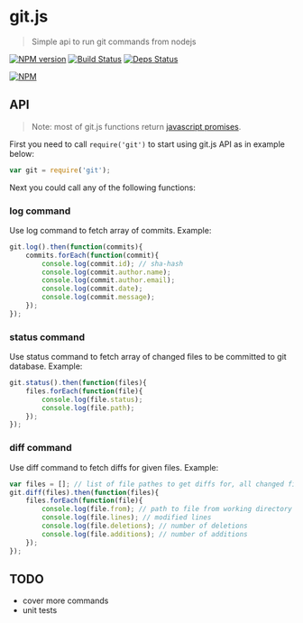# git.js

> Simple api to run git commands from nodejs

[![NPM version](https://badge.fury.io/js/git.js.png)](http://badge.fury.io/js/git.js)
[![Build Status](https://drone.io/github.com/sergeyt/git.js/status.png)](https://drone.io/github.com/sergeyt/git.js/latest)
[![Deps Status](https://david-dm.org/sergeyt/git.js.png)](https://david-dm.org/sergeyt/git.js)

[![NPM](https://nodei.co/npm/git.js.png?downloads=true&stars=true)](https://nodei.co/npm/git.js/)

## API

> Note: most of git.js functions return [javascript promises](http://promises-aplus.github.io/promises-spec/).

First you need to call ```require('git')``` to start using git.js API as in example below:

```javascript
var git = require('git');
```

Next you could call any of the following functions:

### log command

Use log command to fetch array of commits. Example:

```javascript
git.log().then(function(commits){
	commits.forEach(function(commit){
		console.log(commit.id); // sha-hash
		console.log(commit.author.name);
		console.log(commit.author.email);
		console.log(commit.date);
		console.log(commit.message);
	});
});
```

### status command

Use status command to fetch array of changed files to be committed to git database. Example:

```javascript
git.status().then(function(files){
	files.forEach(function(file){
		console.log(file.status);
		console.log(file.path);
	});
});
```

### diff command

Use diff command to fetch diffs for given files. Example:

```javascript
var files = []; // list of file pathes to get diffs for, all changed files when this list is empty or omitted
git.diff(files).then(function(files){
	files.forEach(function(file){
		console.log(file.from); // path to file from working directory
		console.log(file.lines); // modified lines
		console.log(file.deletions); // number of deletions
		console.log(file.additions); // number of additions
	});
});
```

## TODO

* cover more commands
* unit tests
